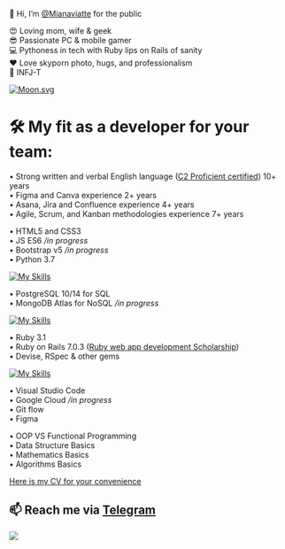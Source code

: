 👋 Hi, I’m [@Mianaviatte](https://www.instagram.com/mianaviatte/) for the public  

😍 Loving mom, wife & geek  
😎 Passionate PC & mobile gamer  
💻 Pythoness in tech with Ruby lips on Rails of sanity  
❤️ Love skyporn photo, hugs, and professionalism  
🙏 INFJ-T  
  
  
<!-- real time moon -->
[![Moon.svg](https://moon-svg.minung.dev/moon.svg?theme=ray)](https://moon-svg.minung.dev)  
  
# 🛠 My fit as a developer for your team:  

• Strong written and verbal English language ([C2 Proficient certified](https://www.efset.org/cert/VWBiQP)) 10+ years  
• Figma and Canva experience 2+ years  
• Asana, Jira and Confluence experience 4+ years  
• Agile, Scrum, and Kanban methodologies experience 7+ years  
  
• HTML5 and CSS3  
• JS ES6 */in progress*  
• Bootstrap v5 */in progress*  
• Python 3.7  
  
[![My Skills](https://skillicons.dev/icons?i=js,html,css,py)](https://skillicons.dev)   
  
• PostgreSQL 10/14 for SQL  
• MongoDB Atlas for NoSQL */in progress*  
  
[![My Skills](https://skillicons.dev/icons?i=postgres,mongodb,ruby,rails)](https://skillicons.dev)  
  
• Ruby 3.1    
• Ruby on Rails 7.0.3 ([Ruby web app development Scholarship](https://courses.prometheus.org.ua:18090/downloads/f9e2ab53332444ab8c973350029e5ccf/Certificate.pdf))  
• Devise, RSpec & other gems  
  
[![My Skills](https://skillicons.dev/icons?i=figma,vscode,gitlab,git)](https://skillicons.dev)  
  
• Visual Studio Code  
• Google Cloud */in progress*  
• Git flow  
• Figma  
  
• OOP VS Functional Programming    
• Data Structure Basics  
• Mathematics Basics  
• Algorithms Basics  
  
[Here is my CV for your convenience](https://storage.googleapis.com/otta-uploads/candidate-cv/1HudoHD1XMfwCvDUsmr7plkshHJj9lWoUiSoYnzlUVg.pdf)  
  
  
## 📫 Reach me via [Telegram](https://t.me/Mianaviatte)  
![](https://www.codewars.com/users/Mianaviatte/badges/small)  
  
<!---
Mianaviatte/Mianaviatte is a ✨ special ✨ repository because its `README.md` (this file) appears on your GitHub profile.
You can click the Preview link to take a look at your changes.
--->
